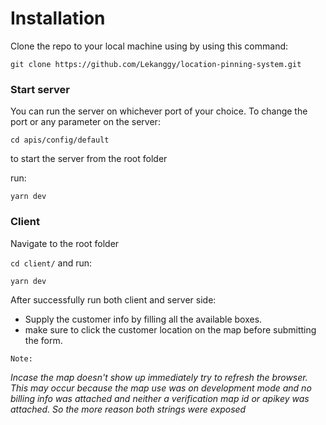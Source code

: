 
# Installation

Clone the repo to your local machine using by using this command:

`git clone https://github.com/Lekanggy/location-pinning-system.git`

### Start server
You can run the server on whichever port of your choice. To change the port or any parameter on the server:

`cd apis/config/default`

to start the server from the root folder

run:

`yarn dev`

### Client 

Navigate to the root folder

`cd client/`
and run:

`yarn dev`

After successfully run both client and server side:

- Supply the customer info by filling all the available boxes.
- make sure to click the customer location on the map before submitting the form.


`Note:`

*Incase the map doesn't show up immediately try to refresh the browser. This may occur because the map use was on development mode and no billing info was attached and neither a verification map id or apikey was attached.
So the more reason both strings were exposed* 



